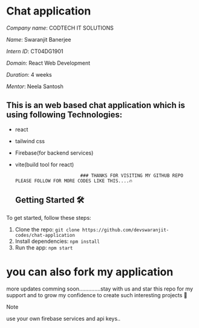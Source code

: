 
# Chat application 
*Company name*: CODTECH IT SOLUTIONS

*Name*: Swaranjit Banerjee

*Intern ID*: CT04DG1901

*Domain*: React Web Development

*Duration*: 4 weeks

*Mentor*: Neela Santosh
## This is an web based chat application which is using following Technologies:
-  react
-  tailwind css
-  Firebase(for backend services)
-  vite(build tool for react)


                               ### THANKS FOR VISITING MY GITHUB REPO PLEASE FOLLOW FOR MORE CODES LIKE THIS....🔥

   
   ## Getting Started 🛠️

To get started, follow these steps:

1. Clone the repo: `git clone https://github.com/devswaranjit-codes/chat-application`
2. Install dependencies: `npm install`
3. Run the app: `npm start`


 # you can also fork my application 



more updates comming soon..............stay with us and star this repo for my support and to grow my confidence to create such interesting projects &#128640; 

> [!NOTE]
> use your own firebase services and api keys..
